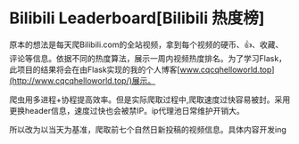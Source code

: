 # Bilibili Leaderboard[Bilibili 热度榜]

原本的想法是每天爬Bilibili.com的全站视频，拿到每个视频的硬币、👍、收藏、评论等信息。依据不同的热度算法，展示一周内视频热度排名。为了学习Flask，此项目的结果将会在由Flask实现的我的个人博客[www.cqcqhelloworld.top](http://www.cqcqhelloworld.top/)展示。

爬虫用多进程+协程提高效率。但是实际爬取过程中,爬取速度过快容易被封。采用更换header信息，速度过快也会被禁IP。ip代理池日常维护开销大。

所以改为以当天为基准，爬取前七个自然日新投稿的视频信息。具体内容开发ing
